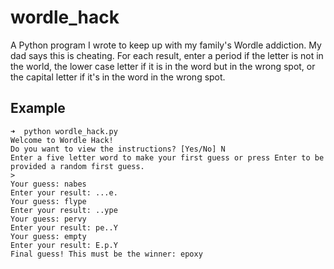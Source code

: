 # wordle_hack
A Python program I wrote to keep up with my family's Wordle addiction. My dad says this is cheating.
For each result, enter a period if the letter is not in the world, the lower case letter if it is in the word but in the wrong spot, or the capital letter if it's in the word in the wrong spot. 
## Example
```
➜  python wordle_hack.py
Welcome to Wordle Hack!
Do you want to view the instructions? [Yes/No] N
Enter a five letter word to make your first guess or press Enter to be provided a random first guess.
>
Your guess: nabes
Enter your result: ...e.
Your guess: flype
Enter your result: ..ype
Your guess: pervy
Enter your result: pe..Y
Your guess: empty
Enter your result: E.p.Y
Final guess! This must be the winner: epoxy
```
